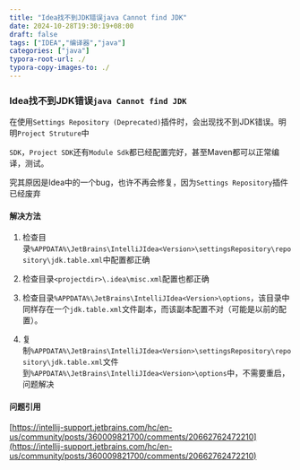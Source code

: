 ```yaml
---
title: "Idea找不到JDK错误java Cannot find JDK"
date: 2024-10-28T19:30:19+08:00
draft: false
tags: ["IDEA","编译器","java"]
categories: ["java"]
typora-root-url: ./
typora-copy-images-to: ./
---
```


### Idea找不到JDK错误`java Cannot find JDK`

在使用`Settings Repository (Deprecated)`插件时，会出现找不到JDK错误。明明`Project Struture`中

`SDK`，`Project SDK`还有`Module Sdk`都已经配置完好，甚至Maven都可以正常编译，测试。

究其原因是Idea中的一个bug，也许不再会修复，因为`Settings Repository`插件已经废弃

#### 解决方法

1. 检查目录`%APPDATA%\JetBrains\IntelliJIdea<Version>\settingsRepository\repository\jdk.table.xml`中配置都正确

2. 检查目录`<projectdir>\.idea\misc.xml`配置也都正确
3. 检查目录`%APPDATA%\JetBrains\IntelliJIdea<Version>\options`，该目录中同样存在一个`jdk.table.xml`文件副本，而该副本配置不对（可能是以前的配置）。
4. 复制`%APPDATA%\JetBrains\IntelliJIdea<Version>\settingsRepository\repository\jdk.table.xml`文件到`%APPDATA%\JetBrains\IntelliJIdea<Version>\options`中，不需要重启，问题解决

#### 问题引用

[https://intellij-support.jetbrains.com/hc/en-us/community/posts/360009821700/comments/20662762472210](https://intellij-support.jetbrains.com/hc/en-us/community/posts/360009821700/comments/20662762472210)